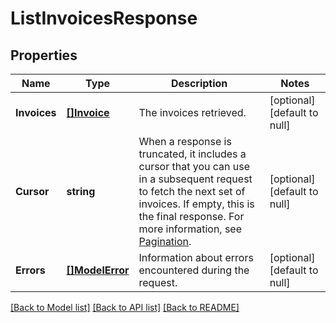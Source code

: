 # ListInvoicesResponse

## Properties
Name | Type | Description | Notes
------------ | ------------- | ------------- | -------------
**Invoices** | [**[]Invoice**](Invoice.md) | The invoices retrieved. | [optional] [default to null]
**Cursor** | **string** | When a response is truncated, it includes a cursor that you can use in a  subsequent request to fetch the next set of invoices. If empty, this is the final  response.  For more information, see [Pagination](https://developer.squareup.com/docs/working-with-apis/pagination). | [optional] [default to null]
**Errors** | [**[]ModelError**](Error.md) | Information about errors encountered during the request. | [optional] [default to null]

[[Back to Model list]](../README.md#documentation-for-models) [[Back to API list]](../README.md#documentation-for-api-endpoints) [[Back to README]](../README.md)

